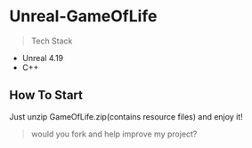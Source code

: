 # Unreal-GameOfLife

> Tech Stack

* Unreal 4.19
* C++

## How To Start

Just unzip GameOfLife.zip(contains resource files) and enjoy it!

> would you fork and help improve my project?